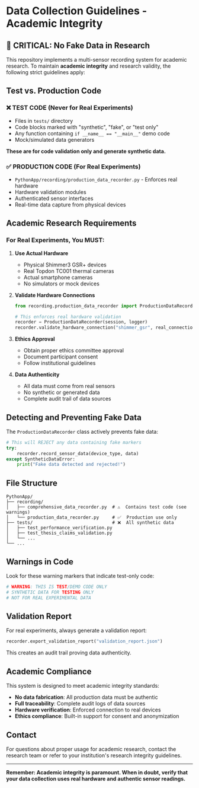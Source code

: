 # Data Collection Guidelines - Academic Integrity

## 🚨 CRITICAL: No Fake Data in Research

This repository implements a multi-sensor recording system for academic research. To maintain **academic integrity** and research validity, the following strict guidelines apply:

## Test vs. Production Code

### ❌ **TEST CODE** (Never for Real Experiments)
- Files in `tests/` directory
- Code blocks marked with "synthetic", "fake", or "test only"
- Any function containing `if __name__ == "__main__"` demo code
- Mock/simulated data generators

**These are for code validation only and generate synthetic data.**

### ✅ **PRODUCTION CODE** (For Real Experiments)
- `PythonApp/recording/production_data_recorder.py` - Enforces real hardware
- Hardware validation modules
- Authenticated sensor interfaces
- Real-time data capture from physical devices

## Academic Research Requirements

### For Real Experiments, You MUST:

1. **Use Actual Hardware**
   - Physical Shimmer3 GSR+ devices
   - Real Topdon TC001 thermal cameras
   - Actual smartphone cameras
   - No simulators or mock devices

2. **Validate Hardware Connections**
   ```python
   from recording.production_data_recorder import ProductionDataRecorder
   
   # This enforces real hardware validation
   recorder = ProductionDataRecorder(session, logger)
   recorder.validate_hardware_connection("shimmer_gsr", real_connection_callback)
   ```

3. **Ethics Approval**
   - Obtain proper ethics committee approval
   - Document participant consent
   - Follow institutional guidelines

4. **Data Authenticity**
   - All data must come from real sensors
   - No synthetic or generated data
   - Complete audit trail of data sources

## Detecting and Preventing Fake Data

The `ProductionDataRecorder` class actively prevents fake data:

```python
# This will REJECT any data containing fake markers
try:
    recorder.record_sensor_data(device_type, data)
except SyntheticDataError:
    print("Fake data detected and rejected!")
```

## File Structure

```
PythonApp/
├── recording/
│   ├── comprehensive_data_recorder.py  # ⚠️  Contains test code (see warnings)
│   └── production_data_recorder.py     # ✅  Production use only
├── tests/                              # ❌  All synthetic data
│   ├── test_performance_verification.py
│   ├── test_thesis_claims_validation.py
│   └── ...
└── ...
```

## Warnings in Code

Look for these warning markers that indicate test-only code:

```python
# WARNING: THIS IS TEST/DEMO CODE ONLY
# SYNTHETIC DATA FOR TESTING ONLY
# NOT FOR REAL EXPERIMENTAL DATA
```

## Validation Report

For real experiments, always generate a validation report:

```python
recorder.export_validation_report("validation_report.json")
```

This creates an audit trail proving data authenticity.

## Academic Compliance

This system is designed to meet academic integrity standards:

- **No data fabrication**: All production data must be authentic
- **Full traceability**: Complete audit logs of data sources  
- **Hardware verification**: Enforced connection to real devices
- **Ethics compliance**: Built-in support for consent and anonymization

## Contact

For questions about proper usage for academic research, contact the research team or refer to your institution's research integrity guidelines.

---

**Remember: Academic integrity is paramount. When in doubt, verify that your data collection uses real hardware and authentic sensor readings.**